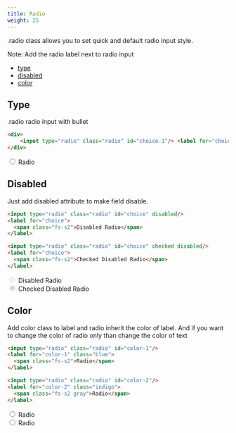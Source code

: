 ```yaml
---
title: Radio
weight: 25
---
```


<span class="hljs-keyword">.radio</span> class allows you to set quick and default radio input style.

<span class="hljs-comment hljs-strong">Note:</span> Add the radio label next to radio input

* [type](#type)
* [disabled](#disabled)
* [color](#color)

## Type

<div> <span class="hljs-keyword">.radio</span> radio input with bullet</div>

```html
<div>
    <input type="radio" class="radio" id="choice-1"/> <label for="choice-1"><span class="fs-s2">Radio</span></label>
</div>
```

<div class="p-5 border br-b-8 flex flex-column">
    <div class="p-3">
        <div>
            <input type="radio" class="radio" id="choice-1"/> <label for="choice-1"><span class="fs-s2">Radio</span></label>
        </div>
    </div>
</div>


## Disabled

<div> Just add disabled attribute to make field disable.</div>

```html
<input type="radio" class="radio" id="choice" disabled/>
<label for="choice">
  <span class="fs-s2">Disabled Radio</span>
</label>

<input type="radio" class="radio" id="choice" checked disabled/>
<label for="choice">
  <span class="fs-s2">Checked Disabled Radio</span>
</label>
```

<div class="p-5 border br-b-8 flex flex-column">
    <div class="p-3">
        <input type="radio" class="radio" id="choice" disabled/>
        <label for="choice">
            <span class="fs-s2">Disabled Radio</span>
        </label>
    </div>
    <div class="p-3">
        <input type="radio" class="radio" id="choice" checked disabled/>
        <label for="choice">
            <span class="fs-s2">Checked Disabled Radio</span>
        </label>
    </div>
</div>



## Color
Add color class to label and radio inherit the color of label. And if you want to change the color of radio only than change the color of text

```html
<input type="radio" class="radio" id="color-1"/>
<label for="color-1" class="blue">
  <span class="fs-s2">Radio</span>
</label>

<input type="radio" class="radio" id="color-2"/>
<label for="color-2" class="indigo">
  <span class="fs-s2 gray">Radio</span>
</label>
```

<div class="p-5 border br-b-8 flex flex-column">
    <div class="p-3">
        <input type="radio" class="radio" id="color-1"/>
        <label for="color-1" class="blue">
            <span class="fs-s2">Radio</span>
        </label>
    </div>
    <div class="p-3">
        <input type="radio" class="radio" id="color-2"/>
        <label for="color-2" class="indigo">
            <span class="fs-s2 gray">Radio</span>
        </label>
    </div>
</div>